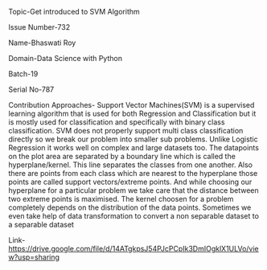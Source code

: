Topic-Get introduced to SVM Algorithm

Issue Number-732

Name-Bhaswati Roy

Domain-Data Science with Python

Batch-19

Serial No-787

Contribution Approaches-
Support Vector Machines(SVM) is a supervised learning algorithm that is used for both Regression and Classification but it is mostly used for classification and specifically with binary class classification. SVM does not properly support multi class classification directly so we break our problem into smaller sub problems. Unlike Logistic Regression it works well on complex and large datasets too. The datapoints on the plot area are separated by a boundary line which is called the hyperplane/kernel. This line separates the classes from one another. Also there are points from each class which are nearest to the hyperplane those points are called support vectors/extreme points. And while choosing our hyperplane for a particular problem we take care that the distance between two extreme points is maximised. The kernel choosen for a problem completely depends on the distribution of the data points. Sometimes we even take help of data transformation to convert a non separable dataset to a separable dataset

Link- https://drive.google.com/file/d/14ATgkpsJ54PJcPCpIk3DmIOgklX1ULVo/view?usp=sharing
